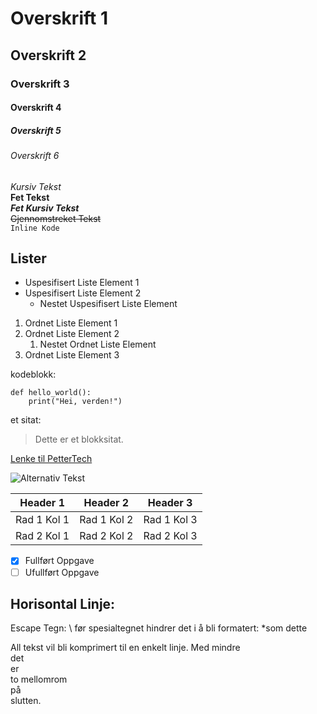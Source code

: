 # Overskrift 1

## Overskrift 2

### Overskrift 3

#### Overskrift 4

##### Overskrift 5

###### Overskrift 6

*Kursiv Tekst*  
**Fet Tekst**  
***Fet Kursiv Tekst***  
~~Gjennomstreket Tekst~~  
`Inline Kode`  

## Lister

- Uspesifisert Liste Element 1
- Uspesifisert Liste Element 2
    - Nestet Uspesifisert Liste Element
1. Ordnet Liste Element 1
2. Ordnet Liste Element 2
    1. Nestet Ordnet Liste Element
1. Ordnet Liste Element 3

kodeblokk:
``` 
def hello_world():
    print("Hei, verden!")
```
et sitat:
> Dette er et blokksitat.

[Lenke til PetterTech](https://www.pettertech.com)

![Alternativ Tekst](https://via.placeholder.com/150)

| Header 1 | Header 2 | Header 3 |
|-|-|-|
| Rad 1 Kol 1 | Rad 1 Kol 2 | Rad 1 Kol 3 |
| Rad 2 Kol 1 | Rad 2 Kol 2 | Rad 2 Kol 3 |

- [x] Fullført Oppgave
- [ ] Ufullført Oppgave

Horisontal Linje:
---

Escape Tegn: 
\ før spesialtegnet hindrer det i å bli formatert: \*som dette

All tekst vil bli komprimert
til
en
enkelt
linje.
Med mindre  
det  
er  
to 
mellomrom  
på  
slutten.